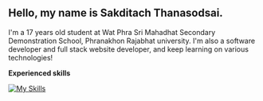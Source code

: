 ## Hello, my name is Sakditach Thanasodsai.

I'm a 17 years old student at Wat Phra Sri Mahadhat Secondary Demonstration School, Phranakhon Rajabhat university.
I'm also a software developer and full stack website developer, and keep learning on various technologies!

**Experienced skills**

[![My Skills](https://skillicons.dev/icons?perline=10&i=html,css,js,ts,nodejs,react,nextjs,remix,electron,tailwind,vercel,firebase,gcp,mysql,mongodb,redis)](https://skillicons.dev)
